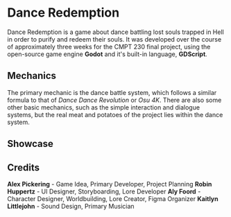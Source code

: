 # Dance Redemption

Dance Redemption is a game about dance battling lost souls trapped in Hell in order to purify and redeem their souls. 
It was developed over the course of approximately three weeks for the CMPT 230 final project, using the open-source game engine **Godot** and it's built-in language, **GDScript**.

## Mechanics

The primary mechanic is the dance battle system, which follows a similar formula to that of _Dance Dance Revolution_ or _Osu 4K_. There are also some other basic mechanics, such as the simple interaction and dialogue systems, but the real meat and potatoes of the project lies within the dance system.

## Showcase

## Credits
**Alex Pickering** - Game Idea, Primary Developer, Project Planning
**Robin Huppertz** - UI Designer, Storyboarding, Lore Developer
**Aly Foord** - Character Designer, Worldbuilding, Lore Creator, Figma Organizer
**Kaitlyn Littlejohn** - Sound Design, Primary Musician
